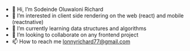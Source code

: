 - 👋 Hi, I’m  Sodeinde Oluwaloni Richard
- 👀 I’m interested in client side rendering on the web (react) and mobile (reactnative)
- 🌱 I’m currently learning data structures and algorithms
- 💞️ I’m looking to collaborate on any frontend project
- 📫 How to reach me lonnyrichard77@gmail.com

<!---
lonnyrichard27/lonnyrichard27 is a ✨ special ✨ repository because its `README.md` (this file) appears on your GitHub profile.
You can click the Preview link to take a look at your changes.
--->
